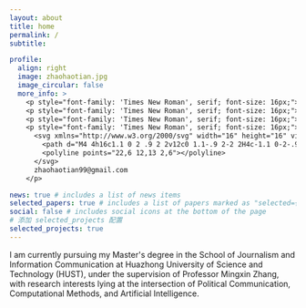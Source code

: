 ```yaml
---
layout: about
title: home
permalink: /
subtitle:  

profile:
  align: right
  image: zhaohaotian.jpg
  image_circular: false
  more_info: >
    <p style="font-family: 'Times New Roman', serif; font-size: 16px;">School of Journalism and Information Communication</p>
    <p style="font-family: 'Times New Roman', serif; font-size: 16px;">Huazhong University of Science and Technology</p>
    <p style="font-family: 'Times New Roman', serif; font-size: 16px;">Wuhan, Hubei, China</p>
    <p style="font-family: 'Times New Roman', serif; font-size: 16px;">
      <svg xmlns="http://www.w3.org/2000/svg" width="16" height="16" viewBox="0 0 24 24" fill="none" stroke="currentColor" stroke-width="2" stroke-linecap="round" stroke-linejoin="round" style="vertical-align: middle; margin-right: 5px;">
        <path d="M4 4h16c1.1 0 2 .9 2 2v12c0 1.1-.9 2-2 2H4c-1.1 0-2-.9-2-2V6c0-1.1.9-2 2-2z"></path>
        <polyline points="22,6 12,13 2,6"></polyline>
      </svg>
      zhaohaotian99@gmail.com
    </p>

news: true # includes a list of news items
selected_papers: true # includes a list of papers marked as "selected={true}"
social: false # includes social icons at the bottom of the page
# 添加 selected_projects 配置
selected_projects: true 
---
```


I am currently pursuing my Master's degree in the School of Journalism and Information Communication at Huazhong University of Science and Technology (HUST), under the supervision of Professor Mingxin Zhang, with research interests lying at the intersection of Political Communication, Computational Methods, and Artificial Intelligence.






<!--🚧 Under construction - like my life, as well as my application materials 😄-->
